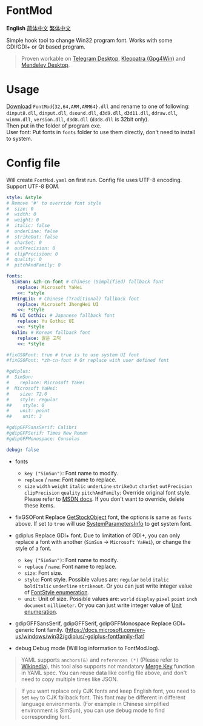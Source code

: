 # FontMod
**English** [简体中文](README.zh_CN.md) [繁体中文](README.zh_TW.md)

Simple hook tool to change Win32 program font. Works with some GDI/GDI+ or Qt based program.

> Proven workable on [Telegram Desktop](https://desktop.telegram.org/), [Kleopatra (Gpg4Win)](https://www.gpg4win.org/) and [Mendeley Desktop](https://www.mendeley.com/download-desktop/).

# Usage
[Download](https://github.com/ysc3839/FontMod/releases) `FontMod{32,64,ARM,ARM64}.dll` and rename to one of following:  
`dinput8.dll`, `dinput.dll`, `dsound.dll`, `d3d9.dll`, `d3d11.dll`, `ddraw.dll`, `winmm.dll`, `version.dll`, `d3d8.dll` (`d3d8.dll` is 32bit only).  
Then put in the folder of program exe.  
User font: Put fonts in `fonts` folder to use them directly, don't need to install to system.

# Config file
Will create `FontMod.yaml` on first run. Config file uses UTF-8 encoding. Support UTF-8 BOM.
```yaml
style: &style
# Remove '#' to override font style
#  size: 0
#  width: 0
#  weight: 0
#  italic: false
#  underLine: false
#  strikeOut: false
#  charSet: 0
#  outPrecision: 0
#  clipPrecision: 0
#  quality: 0
#  pitchAndFamily: 0

fonts:
  SimSun: &zh-cn-font # Chinese (Simplified) fallback font
    replace: Microsoft YaHei
    <<: *style
  PMingLiU: # Chinese (Traditional) fallback font
    replace: Microsoft JhengHei UI
    <<: *style
  MS UI Gothic: # Japanese fallback font
    replace: Yu Gothic UI
    <<: *style
  Gulim: # Korean fallback font
    replace: 맑은 고딕
    <<: *style

#fixGSOFont: true # true is to use system UI font
#fixGSOFont: *zh-cn-font # Or replace with user defined font

#gdiplus:
#  SimSun:
#    replace: Microsoft YaHei
#  Microsoft YaHei:
#    size: 72.0
#    style: regular
##    style: 0
#    unit: point
##    unit: 3

#gdipGFFSansSerif: Calibri
#gdipGFFSerif: Times New Roman
#gdipGFFMonospace: Consolas

debug: false
```
* fonts
  * `key ("SimSun")`: Font name to modify.
  * `replace` / `name`: Font name to replace.
  * `size` `width` `weight` `italic` `underLine` `strikeOut` `charSet` `outPrecision` `clipPrecision` `quality` `pitchAndFamily`: Override original font style. Please refer to [MSDN docs](https://docs.microsoft.com/en-us/windows/desktop/api/wingdi/ns-wingdi-logfontw). If you don't want to override, delete these items.

* fixGSOFont
Replace [GetStockObject](https://docs.microsoft.com/en-us/windows/desktop/api/winuser/nf-winuser-getsyscolorbrush) font, the options is same as `fonts` above. If set to `true` will use [SystemParametersInfo](https://docs.microsoft.com/en-us/windows/desktop/api/winuser/nf-winuser-systemparametersinfow#spi_getnonclientmetrics) to get system font.

* gdiplus
Replace GDI+ font. Due to limitation of GDI+, you can only replace a font with another (`SimSun` -> `Microsoft YaHei`), or change the style of a font.
  * `key ("SimSun")`: Font name to modify.
  * `replace` / `name`: Font name to replace.
  * `size`: Font size.
  * `style`: Font style. Possible values are: `regular` `bold` `italic` `boldItalic` `underline` `strikeout`. Or you can just write integer value of [FontStyle enumeration](https://docs.microsoft.com/en-us/windows/win32/api/gdiplusenums/ne-gdiplusenums-fontstyle).
  * `unit`: Unit of size. Possible values are: `world` `display` `pixel` `point` `inch` `document` `millimeter`. Or you can just write integer value of [Unit enumeration](https://docs.microsoft.com/en-us/windows/win32/api/gdiplusenums/ne-gdiplusenums-unit).

* gdipGFFSansSerif, gdipGFFSerif, gdipGFFMonospace
Replace GDI+ generic font family. (https://docs.microsoft.com/en-us/windows/win32/gdiplus/-gdiplus-fontfamily-flat)

* debug
Debug mode (Will log information to FontMod.log).

> YAML supports `anchors(&)` and `references (*)` (Please refer to [Wikipedia](https://en.wikipedia.org/wiki/YAML#Advanced_components)), this tool also supports not mandatory [Merge Key](https://yaml.org/type/merge.html) function in YAML spec. You can reuse data like config file above, and don't need to copy multiple times like JSON.

> If you want replace only CJK fonts and keep English font, you need to set `key` to CJK fallback font. This font may be different in different language environments. (For example in Chinese simplified environment is SimSun), you can use debug mode to find corresponding font.
